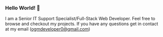 ### Hello World! 👋

I am a Senior IT Support Specialist/Full-Stack Web Developer. Feel free to browse and checkout my projects. If you have any questions get in contact at my email (ogmdeveloper0@gmail.com) 

<!--
**ogmedina/ogmedina** is a ✨ _special_ ✨ repository because its `README.md` (this file) appears on your GitHub profile.

Here are some ideas to get you started:

- 🔭 I’m currently working on ...
- 🌱 I’m currently learning ...
- 👯 I’m looking to collaborate on ...
- 🤔 I’m looking for help with ...
- 💬 Ask me about ...
- 📫 How to reach me: ...
- 😄 Pronouns: ...
- ⚡ Fun fact: ...
- 🤔 I’m looking for help with finding a career!
- 🔭 I’m currently working on earning a career in web development.
-->
